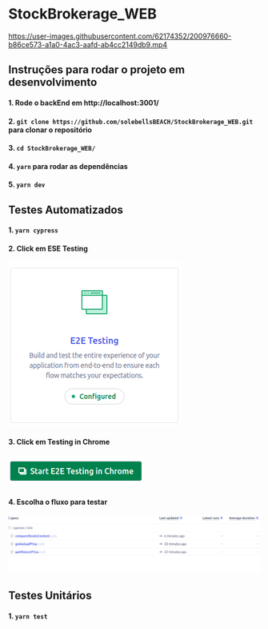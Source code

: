 # StockBrokerage_WEB

https://user-images.githubusercontent.com/62174352/200976660-b86ce573-a1a0-4ac3-aafd-ab4cc2149db9.mp4

## Instruções para rodar o projeto em desenvolvimento
#### 1. Rode o backEnd em http://localhost:3001/

#### 2. `git clone https://github.com/solebellsBEACH/StockBrokerage_WEB.git`  para clonar o repositório

#### 3. `cd StockBrokerage_WEB/`

#### 4. `yarn` para rodar as dependências

#### 5. `yarn dev`

## Testes Automatizados

#### 1. `yarn cypress` 

#### 2. Click em ESE Testing
![](https://raw.githubusercontent.com/solebellsBEACH/solebellsBEACH/main/cypress01.png)

#### 3. Click em Testing in Chrome
![](https://raw.githubusercontent.com/solebellsBEACH/solebellsBEACH/main/cypress02.png)

#### 4. Escolha o fluxo para testar
![](https://raw.githubusercontent.com/solebellsBEACH/solebellsBEACH/main/Captura%20de%20tela%20de%202022-11-09%2022-07-07.png)

## Testes Unitários

#### 1. `yarn test`




